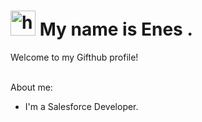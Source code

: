 <h1> <img src="https://media2.giphy.com/media/uL5P9fPUHmqwphj6Qy/200w.webp?cid=ecf05e47m34dlu4b9l7772cs2hweqc6fh222jn85ynixad7d&rid=200w.webp&ct=s" alt="hi gif" width="40px"> My name is Enes . </h1>
<p> Welcome to my Gifthub profile!</p>
<br>
About me:
<ul>
  <li> <p>I'm a Salesforce Developer. </p> </li>
</ul>
<img src="https://media1.giphy.com/media/DivlOk2S7HzyOTc7my/giphy.gif?cid=ecf05e47owhket001fz6sul7dxhubflx1xexuve1k4f95ypx&rid=giphy.gif&ct=g" alt="" >


<!--
5
**menesuygun/menesuygun** is a ✨ _special_ ✨ repository because its `README.md` (this file) appears on your GitHub profile.
6
​
7
Here are some ideas to get you started:
8
​
9
- 🔭 I’m currently working on ...
10
- 🌱 I’m currently learning ...
11
- 👯 I’m looking to collaborate on ...
12
- 🤔 I’m looking for help with ...
13
- 💬 Ask me about ...
14
- 📫 How to reach me: ...
15
- 😄 Pronouns: ...
16
- ⚡ Fun fact: ...
17
-->
